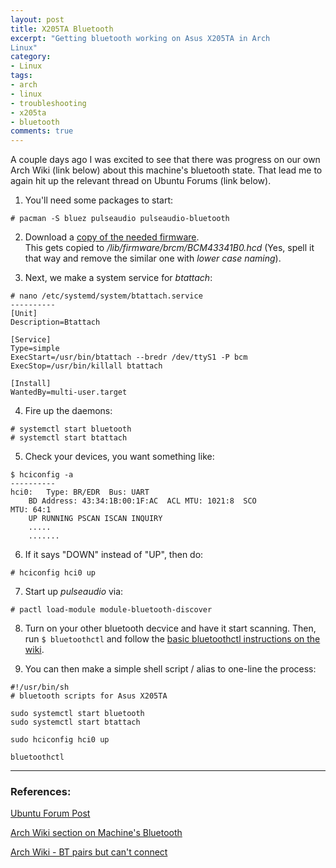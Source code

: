 ```yaml
---
layout: post
title: X205TA Bluetooth
excerpt: "Getting bluetooth working on Asus X205TA in Arch 
Linux"
category:
- Linux
tags:
- arch
- linux
- troubleshooting
- x205ta
- bluetooth
comments: true
---
```


A couple days ago I was excited to see that there was 
progress on our own Arch Wiki (link below) about this 
machine's bluetooth state.  That lead me to again hit up 
the relevant thread on Ubuntu Forums (link below).

1) You'll need some packages to start:

```# pacman -S bluez pulseaudio pulseaudio-bluetooth```

2) Download a [copy of the needed 
firmware](http://filebin.ca/2hN7HT2tEuFH/BCM43341B0_002.001.014.0122.0176.hcd).  
This gets copied to */lib/firmware/brcm/BCM43341B0.hcd* 
(Yes, spell it that way and remove the similar one with 
*lower case naming*).

3) Next, we make a system service for *btattach*:

```
# nano /etc/systemd/system/btattach.service
----------
[Unit]
Description=Btattach

[Service]
Type=simple
ExecStart=/usr/bin/btattach --bredr /dev/ttyS1 -P bcm
ExecStop=/usr/bin/killall btattach

[Install]
WantedBy=multi-user.target
```

4) Fire up the daemons:

```
# systemctl start bluetooth
# systemctl start btattach
```

5) Check your devices, you want something like:

```
$ hciconfig -a
----------
hci0:	Type: BR/EDR  Bus: UART
	BD Address: 43:34:1B:00:1F:AC  ACL MTU: 1021:8  SCO 
MTU: 64:1
	UP RUNNING PSCAN ISCAN INQUIRY 
	.....
	.......
```

6) If it says "DOWN" instead of "UP", then do:

```
# hciconfig hci0 up
```

7) Start up *pulseaudio* via:

```
# pactl load-module module-bluetooth-discover
```

8) Turn on your other bluetooth decvice and have it start 
scanning.  Then, run ```$ bluetoothctl``` and follow the 
[basic bluetoothctl instructions on the 
wiki](https://wiki.archlinux.org/index.php/Bluetooth#Bluetoothctl).


9)  You can then make a simple shell script / alias to 
one-line the process:

```
#!/usr/bin/sh
# bluetooth scripts for Asus X205TA

sudo systemctl start bluetooth
sudo systemctl start btattach

sudo hciconfig hci0 up

bluetoothctl
```
-----

### References:
[Ubuntu Forum 
Post](http://ubuntuforums.org/showthread.php?t=2254322&p=13490336#post13490336)

[Arch Wiki section on Machine's 
Bluetooth](https://wiki.archlinux.org/index.php/Asus_x205ta#Bluetooth)

[Arch Wiki - BT pairs but can't 
connect](https://wiki.archlinux.org/index.php/Bluetooth_headset#Pairing_works.2C_but_connecting_does_not)
